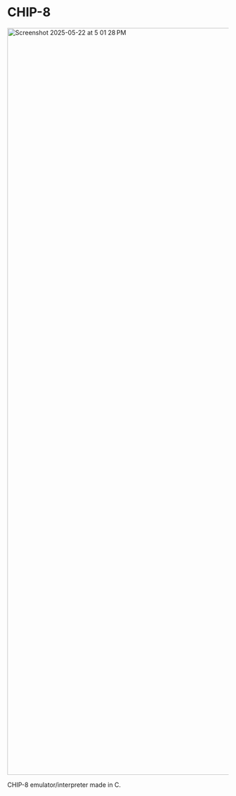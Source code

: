 # CHIP-8

<img width="1701" alt="Screenshot 2025-05-22 at 5 01 28 PM" src="https://github.com/user-attachments/assets/09091198-d510-4503-b5e5-0f5de6d320fe" />

CHIP-8 emulator/interpreter made in C.

